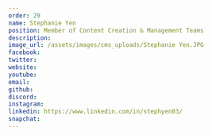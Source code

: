 ```yaml
---
order: 29
name: Stephanie Yen
position: Member of Content Creation & Management Teams
description: 
image_url: /assets/images/cms_uploads/Stephanie Yen.JPG
facebook: 
twitter: 
website: 
youtube: 
email: 
github: 
discord: 
instagram: 
linkedin: https://www.linkedin.com/in/stephyen03/
snapchat: 
---
```

